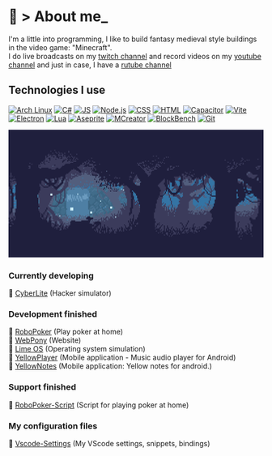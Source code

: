 # 🍍 > About me_ 

I'm a little into programming, I like to build fantasy medieval style buildings in the video game: "Minecraft".</br>
I do live broadcasts on my [twitch channel](https://www.twitch.tv/kisonix) and record videos on my [youtube channel](https://www.youtube.com/@Kisonix) and just in case, I have a [rutube channel](https://rutube.ru/channel/53108025/)

## Technologies I use
[![Arch Linux](https://img.shields.io/badge/Arch_Linux-1793D1?logo=arch-linux&logoColor=white)](https://archlinux.org/)
[![C#](https://img.shields.io/badge/C%23-239120?logo=sharp&logoColor=white&color=blue)](https://dotnet.microsoft.com/ru-ru/languages/csharp)
[![JS](https://img.shields.io/badge/JS-white?logo=javascript&logoColor=white&color=yellow)](https://developer.mozilla.org/en-US/docs/Web/JavaScript)
[![Node.js](https://img.shields.io/badge/Node.js-339933?logo=nodedotjs&logoColor=white)](https://nodejs.org/)
[![CSS](https://img.shields.io/badge/CSS-1572B6?logo=css&logoColor=white&color=yellow)](https://developer.mozilla.org/en-US/docs/Web/CSS)
[![HTML](https://img.shields.io/badge/HTML-E34F26?logo=html5&logoColor=white&color=orange)](https://developer.mozilla.org/en-US/docs/Web/HTML)
[![Capacitor](https://img.shields.io/badge/Capacitor-119EFF?logo=capacitor&logoColor=white)](https://capacitorjs.com/)
[![Vite](https://img.shields.io/badge/Vite-646CFF?logo=vite&logoColor=white)](https://vite.dev/)
[![Electron](https://img.shields.io/badge/Electron-47848F?logo=electron&logoColor=white)](https://www.electronjs.org/ru/)
[![Lua](https://img.shields.io/badge/Lua-2C2D72?logo=lua&logoColor=white)](https://www.lua.org/)
[![Aseprite](https://img.shields.io/badge/Aseprite-000000?logo=Aseprite&logoColor=white&color=7D929E)](https://www.aseprite.org/)
[![MCreator](https://img.shields.io/badge/MCreator-FF6D01?logo=minecraft&logoColor=white)](https://mcreator.net/)
[![BlockBench](https://img.shields.io/badge/BlockBench-000000?logo=BlockBench&logoColor=white&color=3D8FCC)](https://www.blockbench.net/)
[![Git](https://img.shields.io/badge/Git-%23F05032.svg?logo=git&logoColor=white)](https://git-scm.com/)

![Header](/img/header.gif)

### Currently developing
📄 <a href="https://github.com/Kisonix-Dev/CyberLite" target="_blank" rel="noopener noreferrer" alt="CyberLite">CyberLite</a> (Hacker simulator)<br>

### Development finished 
📄 <a href="https://github.com/Kisonix-Dev/RoboPoker" target="_blank" rel="noopener noreferrer" alt="RoboPoker">RoboPoker</a> (Play poker at home)<br>
📄 <a href="https://github.com/Kisonix-Dev/WebPony" target="_blank" rel="noopener noreferrer" alt="WebPony">WebPony</a> (Website)<br>
📄 <a href="https://github.com/Kisonix-Dev/Lime" target="_blank" rel="noopener noreferrer" alt="Lime OS">Lime OS</a> (Operating system simulation)<br>
📄 <a href="https://github.com/Kisonix-Dev/YellowPlayer" target="_blank" rel="noopener noreferrer" alt="YellowPlayer">YellowPlayer</a> (Mobile application - Music audio player for Android)<br>
📄 <a href="https://github.com/Kisonix-Dev/YellowNotes" target="_blank" rel="noopener noreferrer" alt="YellowNotes">YellowNotes</a> (Mobile application: Yellow notes for android.)<br>

### Support finished
📄 <a href="https://github.com/Kisonix-Dev/RoboPoker-Script" target="_blank" rel="noopener noreferrer" alt="RoboPoker-Script">RoboPoker-Script</a> (Script for playing poker at home)<br>

### My configuration files
📄 <a href="https://github.com/Kisonix-Dev/Vscode-Settings" target="_blank" rel="noopener noreferrer" alt="Vscode-Settings">Vscode-Settings</a> (My VScode settings, snippets, bindings)<br>
